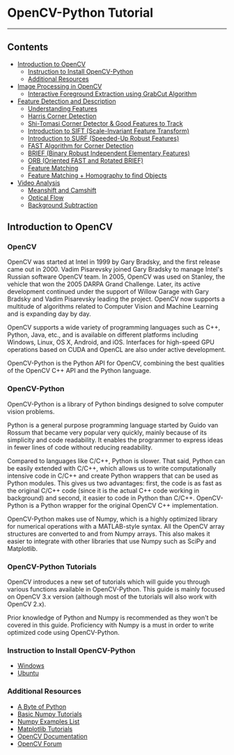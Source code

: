 # OpenCV-Python Tutorial

----

## Contents

- [Introduction to OpenCV](#Introduction-to-OpenCV)
  - [Instruction to Install OpenCV-Python](#Instruction-to-Install-OpenCV-Python)
  - [Additional Resources](#Additional-Resources)
- [Image Processing in OpenCV](image-processing)
  - [Interactive Foreground Extraction using GrabCut Algorithm]()
- [Feature Detection and Description](feature-detection-and-description)
  - [Understanding Features](feature-detection-and-description/#Understanding-Features)  
  - [Harris Corner Detection](feature-detection-and-description/harris-corner-detection)
  - [Shi-Tomasi Corner Detector & Good Features to Track](feature-detection-and-description/shi-tomasi-detector)
  - [Introduction to SIFT (Scale-Invariant Feature Transform)](feature-detection-and-description/SIFT)
  - [Introduction to SURF (Speeded-Up Robust Features)](feature-detection-and-description/SURF)
  - [FAST Algorithm for Corner Detection](feature-detection-and-description/FAST)
  - [BRIEF (Binary Robust Independent Elementary Features)](feature-detection-and-description/BRIEF)
  - [ORB (Oriented FAST and Rotated BRIEF)](feature-detection-and-description/ORB)
  - [Feature Matching](feature-detection-and-description/feature-matching)
  - [Feature Matching + Homography to find Objects](feature-detection-and-description/homography)
- [Video Analysis](video-analysis)
  - [Meanshift and Camshift](video-analysis/meanshift-camshift)
  - [Optical Flow](video-analysis/optical-flow)
  - [Background Subtraction](video-analysis/background-subtraction)

## Introduction to OpenCV

### OpenCV

OpenCV was started at Intel in 1999 by Gary Bradsky, and the first release came out in 2000. Vadim Pisarevsky joined Gary Bradsky to manage Intel's Russian software OpenCV team. In 2005, OpenCV was used on Stanley, the vehicle that won the 2005 DARPA Grand Challenge. Later, its active development continued under the support of Willow Garage with Gary Bradsky and Vadim Pisarevsky leading the project. OpenCV now supports a multitude of algorithms related to Computer Vision and Machine Learning and is expanding day by day.

OpenCV supports a wide variety of programming languages such as C++, Python, Java, etc., and is available on different platforms including Windows, Linux, OS X, Android, and iOS. Interfaces for high-speed GPU operations based on CUDA and OpenCL are also under active development.

OpenCV-Python is the Python API for OpenCV, combining the best qualities of the OpenCV C++ API and the Python language.

### OpenCV-Python

OpenCV-Python is a library of Python bindings designed to solve computer vision problems.

Python is a general purpose programming language started by Guido van Rossum that became very popular very quickly, mainly because of its simplicity and code readability. It enables the programmer to express ideas in fewer lines of code without reducing readability.

Compared to languages like C/C++, Python is slower. That said, Python can be easily extended with C/C++, which allows us to write computationally intensive code in C/C++ and create Python wrappers that can be used as Python modules. This gives us two advantages: first, the code is as fast as the original C/C++ code (since it is the actual C++ code working in background) and second, it easier to code in Python than C/C++. OpenCV-Python is a Python wrapper for the original OpenCV C++ implementation.

OpenCV-Python makes use of Numpy, which is a highly optimized library for numerical operations with a MATLAB-style syntax. All the OpenCV array structures are converted to and from Numpy arrays. This also makes it easier to integrate with other libraries that use Numpy such as SciPy and Matplotlib.

### OpenCV-Python Tutorials

OpenCV introduces a new set of tutorials which will guide you through various functions available in OpenCV-Python. This guide is mainly focused on OpenCV 3.x version (although most of the tutorials will also work with OpenCV 2.x).

Prior knowledge of Python and Numpy is recommended as they won't be covered in this guide. Proficiency with Numpy is a must in order to write optimized code using OpenCV-Python.

### Instruction to Install OpenCV-Python

- [Windows](https://docs.opencv.org/3.4.1/d5/de5/tutorial_py_setup_in_windows.html)
- [Ubuntu](https://docs.opencv.org/3.4.1/d2/de6/tutorial_py_setup_in_ubuntu.html)

### Additional Resources
- [A Byte of Python](https://python.swaroopch.com/)
- [Basic Numpy Tutorials](http://scipy.github.io/old-wiki/pages/Tentative_NumPy_Tutorial)
- [Numpy Examples List](http://scipy.github.io/old-wiki/pages/Numpy_Example_List)
- [Matplotlib Tutorials](https://matplotlib.org/tutorials/index.html)
- [OpenCV Documentation](https://docs.opencv.org/)
- [OpenCV Forum](http://answers.opencv.org/questions/)
